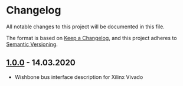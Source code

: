 # Changelog

All notable changes to this project will be documented in this file.

The format is based on [Keep a Changelog](https://keepachangelog.com/en/1.0.0/),
and this project adheres to [Semantic Versioning](https://semver.org/spec/v2.0.0.html).

## [1.0.0] - 14.03.2020

- Wishbone bus interface description for Xilinx Vivado

[1.0.0]: http://www.github.com/denisvasilik/vivado-bus-abstraction-wb
